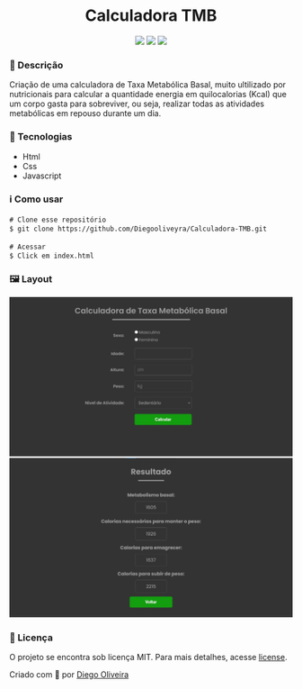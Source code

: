 <h1 align='center'>Calculadora TMB</h1>
<p align='center'>
<img src="https://img.shields.io/github/repo-size/Diegooliveyra/Calculadora-TMB">
<img src="https://img.shields.io/github/last-commit/Diegooliveyra/Calculadora-TMB">
<img src="https://img.shields.io/github/license/Diegooliveyra/Calculadora-TMB">
</p>

<h3>🔖 Descrição</h3>
<p>Criação de uma calculadora de Taxa Metabólica Basal, muito ultilizado por nutricionais para calcular a quantidade energia em quilocalorias (Kcal) que um corpo gasta para sobreviver, ou seja, realizar todas as atividades metabólicas em repouso durante um dia.<p>


<h3>🚀 Tecnologias</h3>
<ul>
    <li>Html</li>
    <li>Css</li>
    <li>Javascript</li>
</ul>

<h3>ℹ️ Como usar</h3>

    # Clone esse repositório
    $ git clone https://github.com/Diegooliveyra/Calculadora-TMB.git
    
    # Acessar
    $ Click em index.html

<h3>🖼 Layout</h3>
<img src="/img/tela1.jpg">
<img src="/img/tela2.jpg">

<h3>📝 Licença</h3>
<p>O projeto se encontra sob licença MIT. Para mais detalhes, acesse <a href='LICENSE'>license<a>.</p>
<p>Criado com 💙 por <a href='https://github.com/Diegooliveyra/' target='blank'>Diego Oliveira</a></p>
